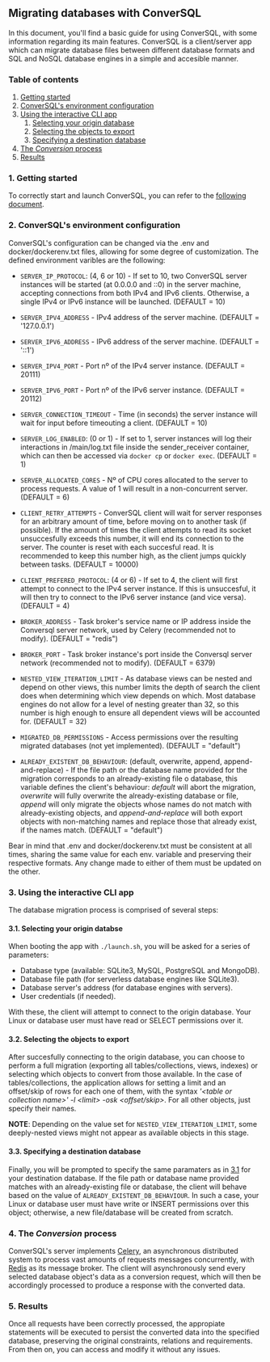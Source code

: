 ## Migrating databases with ConverSQL
In this document, you'll find a basic guide for using ConverSQL, with some information regarding its main features. ConverSQL is a client/server app which can migrate database files between different database formats and SQL and NoSQL database engines in a simple and accesible manner.

### Table of contents

1. [Getting started](#1-getting-started)
2. [ConverSQL's environment configuration](#2-conversqls-environment-configuration)
3. [Using the interactive CLI app](#3-using-the-interactive-cli-app)
    1. [Selecting your origin database](#31-selecting-your-origin-databse)
    2. [Selecting the objects to export](#32-selecting-the-objects-to-export)
    3. [Specifying a destination database](#33-specifying-a-destination-database)
4. [The *Conversion* process](#4-the-conversion-process)
5. [Results](#5-results)

### 1. Getting started
To correctly start and launch ConverSQL, you can refer to the [following document](https://github.com/Bruno-Orbelli/computacion_II/blob/master/final/install).

### 2. ConverSQL's environment configuration
ConverSQL's configuration can be changed via the .env and docker/dockerenv.txt files, allowing for some degree of customization. The defined environment varibles are the following:

- `SERVER_IP_PROTOCOL`: (4, 6 or 10) \- If set to 10, two ConverSQL server instances will be started (at 0.0.0.0 and ::0) in the server machine, accepting connections from both IPv4 and IPv6 clients. Otherwise, a single IPv4 or IPv6 instance will be launched. (DEFAULT = 10)
- `SERVER_IPV4_ADDRESS` \- IPv4 address of the server machine. (DEFAULT = '127.0.0.1')
- `SERVER_IPV6_ADDRESS` \- IPv6 address of the server machine. (DEFAULT = '::1')
- `SERVER_IPV4_PORT` \- Port nº of the IPv4 server instance. (DEFAULT = 20111)
- `SERVER_IPV6_PORT` \- Port nº of the IPv6 server instance. (DEFAULT = 20112)
- `SERVER_CONNECTION_TIMEOUT` \- Time (in seconds) the server instance will wait for input before timeouting a client. (DEFAULT = 10)
- `SERVER_LOG_ENABLED`: (0 or 1) \- If set to 1, server instances will log their interactions in /main/log.txt file inside the sender_receiver container, which can then be accessed via `docker cp` or `docker exec`. (DEFAULT = 1)
- `SERVER_ALLOCATED_CORES` \- Nº of CPU cores allocated to the server to process requests. A value of 1 will result in a non-concurrent server. (DEFAULT = 6)

- `CLIENT_RETRY_ATTEMPTS` \- ConverSQL client will wait for server responses for an arbitrary amount of time, before moving on to another task (if possible). If the amount of times the client attempts to read its socket unsuccesfully exceeds this number, it will end its connection to the server. The counter is reset with each succesful read. It is recommended to keep this number high, as the client jumps quickly between tasks. (DEFAULT = 10000)
- `CLIENT_PREFERED_PROTOCOL`: (4 or 6) \- If set to 4, the client will first attempt to connect to the IPv4 server instance. If this is unsuccesful, it will then try to connect to the IPv6 server instance (and vice versa). (DEFAULT = 4)

- `BROKER_ADDRESS` \- Task broker's service name or IP address inside the Conversql server network, used by Celery (recommended not to modify). (DEFAULT = "redis")
- `BROKER_PORT` \- Task broker instance's port inside the Conversql server network (recommended not to modify). (DEFAULT = 6379)

- `NESTED_VIEW_ITERATION_LIMIT` \- As database views can be nested and depend on other views, this number limits the depth of search the client does when determining which view depends on which. Most database engines do not allow for a level of nesting greater than 32, so this number is high enough to ensure all dependent views will be accounted for. (DEFAULT = 32)
- `MIGRATED_DB_PERMISSIONS` \- Access permissions over the resulting migrated databases (not yet implemented). (DEFAULT = "default")
- `ALREADY_EXISTENT_DB_BEHAVIOUR`: (default, overwrite, append, append-and-replace) \- If the file path or the database name provided for the migration corresponds to an already-existing file o database, this variable defines the client's behaviour: *default* will abort the migration, *overwrite* will fully overwrite the already-existing database or file, *append* will only migrate the objects whose names do not match with already-existing objects, and *append-and-replace* will both export objects with non-matching names and replace those that already exist, if the names match. (DEFAULT = "default")

Bear in mind that .env and docker/dockerenv.txt must be consistent at all times, sharing the same value for each env. variable and preserving their respective formats.
Any change made to either of them must be updated on the other.

### 3. Using the interactive CLI app
The database migration process is comprised of several steps:

#### 3.1. Selecting your origin databse
When booting the app with `./launch.sh`, you will be asked for a series of parameters:
- Database type (available: SQLite3, MySQL, PostgreSQL and MongoDB).
- Database file path (for serverless database engines like SQLite3).
- Database server's address (for database engines with servers).
- User credentials (if needed).

With these, the client will attempt to connect to the origin database. Your Linux or database user must have read or SELECT permissions over it.

#### 3.2. Selecting the objects to export
After succesfully connecting to the origin database, you can choose to perform a full migration (exporting all tables/collections, views, indexes) or selecting which objects to convert from those available. In the case of tables/collections, the application allows for setting a limit and an offset/skip of rows for each one of them, with the syntax *'\<table or collection name\>' -l \<limit\> -osk \<offset/skip\>*. For all other objects, just specify their names.

**NOTE**: Depending on the value set for `NESTED_VIEW_ITERATION_LIMIT`, some deeply-nested views might not appear as available objects in this stage.

#### 3.3. Specifying a destination database
Finally, you will be prompted to specify the same paramaters as in [3.1](#31-selecting-your-origin-databse) for your destination database. If the file path or database name provided matches with an already-existing file or database, the client will behave based on the value of `ALREADY_EXISTENT_DB_BEHAVIOUR`. In such a case, your Linux or  database user must have write or INSERT permissions over this object; otherwise, a new file/database will be created from scratch.

### 4. The *Conversion* process
ConverSQL's server implements [Celery](https://docs.celeryq.dev/en/stable/), an asynchronous distributed system to process vast amounts of requests messages concurrently, with [Redis](https://redis.io/) as its message broker. The client will asynchronously send every selected database object's data as a conversion request, which will then be accordingly processed to produce a response with the converted data.

### 5. Results
Once all requests have been correctly processed, the appropiate statements will be executed to persist the converted data into the specified database, preserving the original constraints, relations and requirements. From then on, you can access and modify it without any issues.